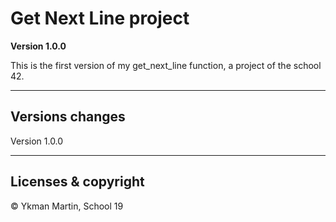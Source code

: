 # Get Next Line project

**Version 1.0.0**

This is the first version of my get_next_line function, a project of the school 42.

---

## Versions changes

Version 1.0.0

---

## Licenses & copyright

© Ykman Martin, School 19
